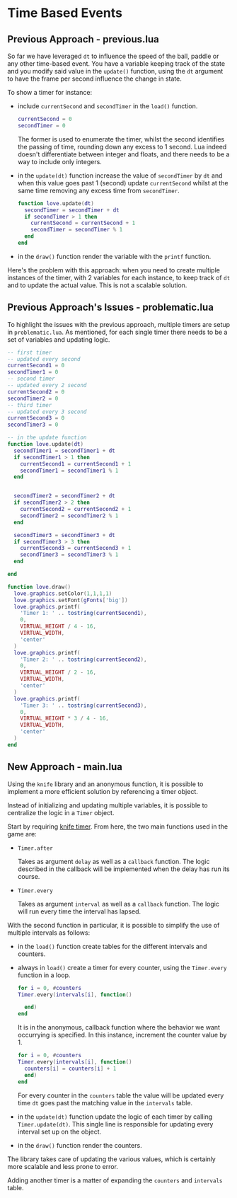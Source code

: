 # Time Based Events

## Previous Approach - previous.lua

So far we have leveraged `dt` to influence the speed of the ball, paddle or any other time-based event. You have a variable keeping track of the state and you modify said value in the `update()` function, using the `dt` argument to have the frame per second influence the change in state.

To show a timer for instance:

- include `currentSecond` and `secondTimer` in the `load()` function.

  ```lua
  currentSecond = 0
  secondTimer = 0
  ```

  The former is used to enumerate the timer, whilst the second identifies the passing of time, rounding down any excess to 1 second. Lua indeed doesn't differentiate between integer and floats, and there needs to be a way to include only integers.

- in the `update(dt)` function increase the value of `secondTimer` by `dt` and when this value goes past 1 (second) update `currentSecond` whilst at the same time removing any excess time from `secondTimer`.

  ```lua
  function love.update(dt)
    secondTimer = secondTimer + dt
    if secondTimer > 1 then
      currentSecond = currentSecond + 1
      secondTimer = secondTimer % 1
    end
  end
  ```

- in the `draw()` function render the variable with the `printf` function.

Here's the problem with this approach: when you need to create multiple instances of the timer, with 2 variables for each instance, to keep track of `dt` and to update the actual value. This is not a scalable solution.

## Previous Approach's Issues - problematic.lua

To highlight the issues with the previous approach, multiple timers are setup in `problematic.lua`. As mentioned, for each single timer there needs to be a set of variables and updating logic.

```lua
-- first timer
-- updated every second
currentSecond1 = 0
secondTimer1 = 0
-- second timer
-- updated every 2 second
currentSecond2 = 0
secondTimer2 = 0
-- third timer
-- updated every 3 second
currentSecond3 = 0
secondTimer3 = 0

-- in the update function
function love.update(dt)
  secondTimer1 = secondTimer1 + dt
  if secondTimer1 > 1 then
    currentSecond1 = currentSecond1 + 1
    secondTimer1 = secondTimer1 % 1
  end


  secondTimer2 = secondTimer2 + dt
  if secondTimer2 > 2 then
    currentSecond2 = currentSecond2 + 1
    secondTimer2 = secondTimer2 % 1
  end

  secondTimer3 = secondTimer3 + dt
  if secondTimer3 > 3 then
    currentSecond3 = currentSecond3 + 1
    secondTimer3 = secondTimer3 % 1
  end

end

function love.draw()
  love.graphics.setColor(1,1,1,1)
  love.graphics.setFont(gFonts['big'])
  love.graphics.printf(
    'Timer 1: ' .. tostring(currentSecond1),
    0,
    VIRTUAL_HEIGHT / 4 - 16,
    VIRTUAL_WIDTH,
    'center'
  )
  love.graphics.printf(
    'Timer 2: ' .. tostring(currentSecond2),
    0,
    VIRTUAL_HEIGHT / 2 - 16,
    VIRTUAL_WIDTH,
    'center'
  )
  love.graphics.printf(
    'Timer 3: ' .. tostring(currentSecond3),
    0,
    VIRTUAL_HEIGHT * 3 / 4 - 16,
    VIRTUAL_WIDTH,
    'center'
  )
end
```

## New Approach - main.lua

Using the `knife` library and an anonymous function, it is possible to implement a more efficient solution by referencing a timer object.

Instead of initializing and updating multiple variables, it is possible to centralize the logic in a `Timer` object.

Start by requiring [knife timer](https://github.com/airstruck/knife/blob/master/knife/timer.lua). From here, the two main functions used in the game are:

- `Timer.after`

  Takes as argument `delay` as well as a `callback` function. The logic described in the callback will be implemented when the delay has run its course.

- `Timer.every`

  Takes as argument `interval` as well as a `callback` function. The logic will run every time the interval has lapsed.

With the second function in particular, it is possible to simplify the use of multiple intervals as follows:

- in the `load()` function create tables for the different intervals and counters.

- always in `load()` create a timer for every counter, using the `Timer.every` function in a loop.

  ```lua
  for i = 0, #counters
  Timer.every(intervals[i], function()

    end)
  end
  ```

  It is in the anonymous, callback function where the behavior we want occurrying is specified. In this instance, increment the counter value by 1.

  ```lua
  for i = 0, #counters
  Timer.every(intervals[i], function()
    counters[i] = counters[i] + 1
    end)
  end
  ```

  For every counter in the `counters` table the value will be updated every time `dt` goes past the matching value in the `intervals` table.

- in the `update(dt)` function update the logic of each timer by calling `Timer.update(dt)`. This single line is responsible for updating every interval set up on the object.

- in the `draw()` function render the counters.

The library takes care of updating the various values, which is certainly more scalable and less prone to error.

Adding another timer is a matter of expanding the `counters` and `intervals` table.
